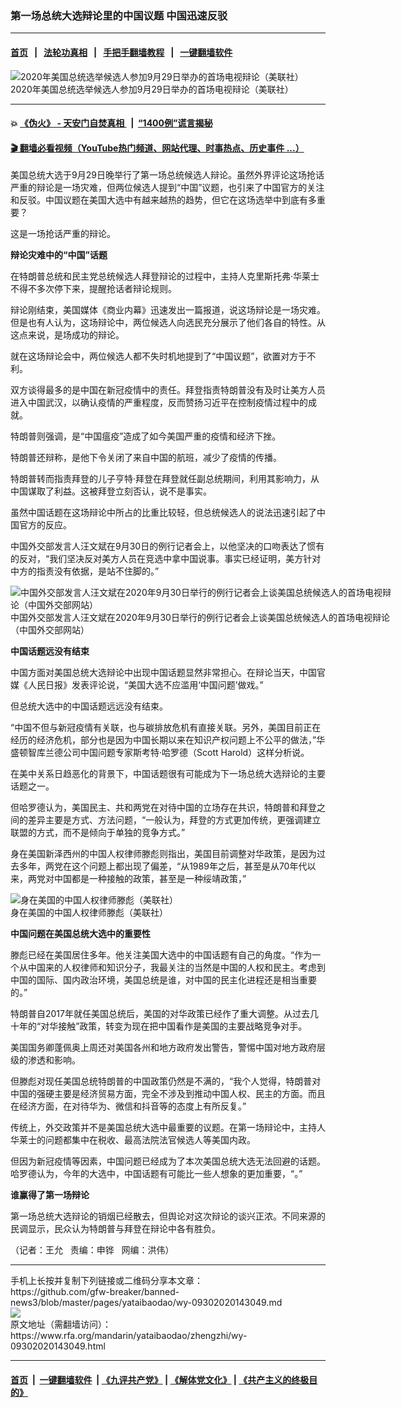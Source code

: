 ### 第一场总统大选辩论里的中国议题 中国迅速反驳
------------------------

#### [首页](https://github.com/gfw-breaker/banned-news3/blob/master/README.md) &nbsp;&nbsp;|&nbsp;&nbsp; [法轮功真相](https://github.com/begood0513/basic/blob/master/README.md)  &nbsp;&nbsp;|&nbsp;&nbsp; [手把手翻墙教程](https://github.com/gfw-breaker/guides/wiki)  &nbsp;&nbsp;|&nbsp;&nbsp; [一键翻墙软件](https://github.com/gfw-breaker/nogfw/blob/master/README.md)  



<div id="headerimg">
 <img alt="2020年美国总统选举候选人参加9月29日举办的首场电视辩论（美联社）" src="https://www.rfa.org/mandarin/yataibaodao/zhengzhi/wy-09302020143049.html/wy0930.jpg/@@images/f5e7eefd-af6c-4c90-8d09-b2c0bf9319f9.jpeg" title="2020年美国总统选举候选人参加9月29日举办的首场电视辩论（美联社）"/>
 <div id="headerimgcontents">
  <div id="headerimgcaption">
   <span>
    2020年美国总统选举候选人参加9月29日举办的首场电视辩论（美联社）
   </span>
   <!-- zoomattribute -->
  </div>
  <!-- headerimgcaption -->
 </div>
 <!-- headerimagecontents -->
</div>

<hr/>


#### 💥 [《伪火》 - 天安门自焚真相 ](http://158.247.195.190:10000/videos/blog/weihuo.html)&nbsp; |&nbsp; [“1400例”谎言揭秘  ](http://158.247.195.190:10000/videos/blog/jiexi1400.html)

#### [ 🎬  翻墙必看视频（YouTube热门频道、网站代理、时事热点、历史事件 ...）](https://github.com/gfw-breaker/links/blob/master/banned.md)

<div id="storytext">
 <div>
  <div class="slot_header">
  </div>
 </div>
 <p>
  美国总统大选于9月29日晚举行了第一场总统候选人辩论。虽然外界评论这场抢话严重的辩论是一场灾难，但两位候选人提到“中国”议题，也引来了中国官方的关注和反驳。中国议题在美国大选中有越来越热的趋势，但它在这场选举中到底有多重要？
 </p>
 <p>
 </p>
 <p>
  这是一场抢话严重的辩论。
 </p>
 <p>
 </p>
 <p>
 </p>
 <p>
  <b>
   辩论灾难中的“中国”话题
  </b>
 </p>
 <p>
  在特朗普总统和民主党总统候选人拜登辩论的过程中，主持人克里斯托弗·华莱士不得不多次停下来，提醒抢话者辩论规则。
 </p>
 <p>
  辩论刚结束，美国媒体《商业内幕》迅速发出一篇报道，说这场辩论是一场灾难。但是也有人认为，这场辩论中，两位候选人向选民充分展示了他们各自的特性。从这点来说，是场成功的辩论。
 </p>
 <p>
  就在这场辩论会中，两位候选人都不失时机地提到了“中国议题”，欲置对方于不利。
 </p>
 <p>
  双方谈得最多的是中国在新冠疫情中的责任。拜登指责特朗普没有及时让美方人员进入中国武汉，以确认疫情的严重程度，反而赞扬习近平在控制疫情过程中的成就。
 </p>
 <p>
  特朗普则强调，是“中国瘟疫”造成了如今美国严重的疫情和经济下挫。
 </p>
 <p>
  特朗普还辩称，是他下令关闭了来自中国的航班，减少了疫情的传播。
 </p>
 <p>
  特朗普转而指责拜登的儿子亨特·拜登在拜登就任副总统期间，利用其影响力，从中国谋取了利益。这被拜登立刻否认，说不是事实。
 </p>
 <p>
  虽然中国话题在这场辩论中所占的比重比较轻，但总统候选人的说法迅速引起了中国官方的反应。
 </p>
 <p>
  中国外交部发言人汪文斌在9月30日的例行记者会上，以他坚决的口吻表达了惯有的反对，“我们坚决反对美方人员在竞选中拿中国说事。事实已经证明，美方针对中方的指责没有依据，是站不住脚的。”
 </p>
 <p>
  <div class="image-inline captioned" style="width:622px;">
   <div style="width:622px;">
    <img alt="中国外交部发言人汪文斌在2020年9月30日举行的例行记者会上谈美国总统候选人的首场电视辩论（中国外交部网站）" src="https://www.rfa.org/mandarin/yataibaodao/zhengzhi/wy-09302020143049.html/274.jpg" title="中国外交部发言人汪文斌在2020年9月30日举行的例行记者会上谈美国总统候选人的首场电视辩论（中国外交部网站）"/>
   </div>
   <div class="image-caption">
    <span style="width:622px;">
     中国外交部发言人汪文斌在2020年9月30日举行的例行记者会上谈美国总统候选人的首场电视辩论（中国外交部网站）
    </span>
    <span class="copyright">
    </span>
   </div>
  </div>
 </p>
 <p>
 </p>
 <p>
  <b>
   中国话题远没有结束
  </b>
 </p>
 <p>
  中国方面对美国总统大选辩论中出现中国话题显然非常担心。在辩论当天，中国官媒《人民日报》发表评论说，“美国大选不应滥用‘中国问题’做戏。”
 </p>
 <p>
  但总统大选中的中国话题远远没有结束。
 </p>
 <p>
  “中国不但与新冠疫情有关联，也与碳排放危机有直接关联。另外，美国目前正在经历的经济危机，部分也是因为中国长期以来在知识产权问题上不公平的做法，”华盛顿智库兰德公司中国问题专家斯考特·哈罗德（Scott Harold）这样分析说。
 </p>
 <p>
  在美中关系日趋恶化的背景下，中国话题很有可能成为下一场总统大选辩论的主要话题之一。
 </p>
 <p>
  但哈罗德认为，美国民主、共和两党在对待中国的立场存在共识，特朗普和拜登之间的差异主要是方式、方法问题，“一般认为，拜登的方式更加传统，更强调建立联盟的方式，而不是倾向于单独的竞争方式。”
 </p>
 <p>
  身在美国新泽西州的中国人权律师滕彪则指出，美国目前调整对华政策，是因为过去多年，两党在这个问题上都出现了偏差，“从1989年之后，甚至是从70年代以来，两党对中国都是一种接触的政策，甚至是一种绥靖政策，”
 </p>
 <p>
  <div class="image-inline captioned" style="width:680px;">
   <div style="width:680px;">
    <img alt="身在美国的中国人权律师滕彪（美联社）" src="https://www.rfa.org/mandarin/yataibaodao/zhengzhi/wy-09302020143049.html/rc0522z.jpg" title="身在美国的中国人权律师滕彪（美联社）"/>
   </div>
   <div class="image-caption">
    <span style="width:680px;">
     身在美国的中国人权律师滕彪（美联社）
    </span>
    <span class="copyright">
    </span>
   </div>
  </div>
 </p>
 <p>
 </p>
 <p>
  <b>
   中国问题在美国总统大选中的重要性
  </b>
 </p>
 <p>
  滕彪已经在美国居住多年。他关注美国大选中的中国话题有自己的角度。“作为一个从中国来的人权律师和知识分子，我最关注的当然是中国的人权和民主。考虑到中国的国际、国内政治环境，美国总统是谁，对中国的民主化进程还是相当重要的。”
 </p>
 <p>
  特朗普自2017年就任美国总统后，美国的对华政策已经作了重大调整。从过去几十年的“对华接触”政策，转变为现在把中国看作是美国的主要战略竞争对手。
 </p>
 <p>
  美国国务卿蓬佩奥上周还对美国各州和地方政府发出警告，警惕中国对地方政府层级的渗透和影响。
 </p>
 <p>
  但滕彪对现任美国总统特朗普的中国政策仍然是不满的，“我个人觉得，特朗普对中国的强硬主要是经济贸易方面，完全不涉及到推动中国人权、民主的方面。而且在经济方面，在对待华为、微信和抖音等的态度上有所反复。”
 </p>
 <p>
  传统上，外交政策并不是美国总统大选中最重要的议题。在第一场辩论中，主持人华莱士的问题都集中在税收、最高法院法官候选人等美国内政。
 </p>
 <p>
  但因为新冠疫情等因素，中国问题已经成为了本次美国总统大选无法回避的话题。哈罗德认为，今年的大选中，中国话题有可能比一些人想象的更加重要，“。”
 </p>
 <p>
  <b>
   谁赢得了第一场辩论
  </b>
 </p>
 <p>
  第一场总统大选辩论的销烟已经散去，但舆论对这次辩论的谈兴正浓。不同来源的民调显示，民众认为特朗普与拜登在辩论中各有胜负。
 </p>
 <p>
 </p>
 <p>
  （记者：王允   责编：申铧   网编：洪伟）
 </p>
</div>

<hr/>
手机上长按并复制下列链接或二维码分享本文章：<br/>
https://github.com/gfw-breaker/banned-news3/blob/master/pages/yataibaodao/wy-09302020143049.md <br/>
<a href='https://github.com/gfw-breaker/banned-news3/blob/master/pages/yataibaodao/wy-09302020143049.md'><img src='https://github.com/gfw-breaker/banned-news3/blob/master/pages/yataibaodao/wy-09302020143049.md.png'/></a> <br/>
原文地址（需翻墙访问）：https://www.rfa.org/mandarin/yataibaodao/zhengzhi/wy-09302020143049.html


------------------------
#### [首页](https://github.com/gfw-breaker/banned-news3/blob/master/README.md) &nbsp;|&nbsp; [一键翻墙软件](https://github.com/gfw-breaker/nogfw/blob/master/README.md) &nbsp;| [《九评共产党》](https://github.com/gfw-breaker/9ping.md/blob/master/README.md#九评之一评共产党是什么) | [《解体党文化》](https://github.com/gfw-breaker/jtdwh.md/blob/master/README.md) | [《共产主义的终极目的》](https://github.com/gfw-breaker/gczydzjmd.md/blob/master/README.md)


<img src='http://gfw-breaker.win/banned-news3/pages/yataibaodao/wy-09302020143049.md' width='0px' height='0px'/>